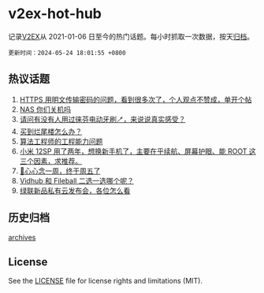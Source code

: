 # v2ex-hot-hub

 记录[V2EX](https://www.v2ex.com/)从 2021-01-06 日至今的热门话题。每小时抓取一次数据，按天[归档](archives)。

`更新时间：2024-05-24 18:01:55 +0800`

## 热议话题

1. [HTTPS 用明文传输密码的问题，看到很多次了，个人观点不赞成，单开个帖](https://www.v2ex.com/t/1043386)
1. [NAS 你们关机吗](https://www.v2ex.com/t/1043468)
1. [请问有没有人用过徕芬电动牙刷🪥，来说说真实感受？](https://www.v2ex.com/t/1043563)
1. [买到烂尾楼怎么办？](https://www.v2ex.com/t/1043623)
1. [算法工程师的工程能力问题](https://www.v2ex.com/t/1043434)
1. [小米 12SP 用了两年，想换新手机了，主要在乎续航、屏幕护眼、能 ROOT 这三个因素，求推荐。](https://www.v2ex.com/t/1043432)
1. [🎣心心念一周，终于周五了](https://www.v2ex.com/t/1043437)
1. [Vidhub 和 Fileball 二选一选哪个呢？](https://www.v2ex.com/t/1043378)
1. [绿联新品私有云发布会，各位怎么看](https://www.v2ex.com/t/1043381)

## 历史归档

[archives](archives)

## License

See the [LICENSE](LICENSE) file for license rights and limitations (MIT).
